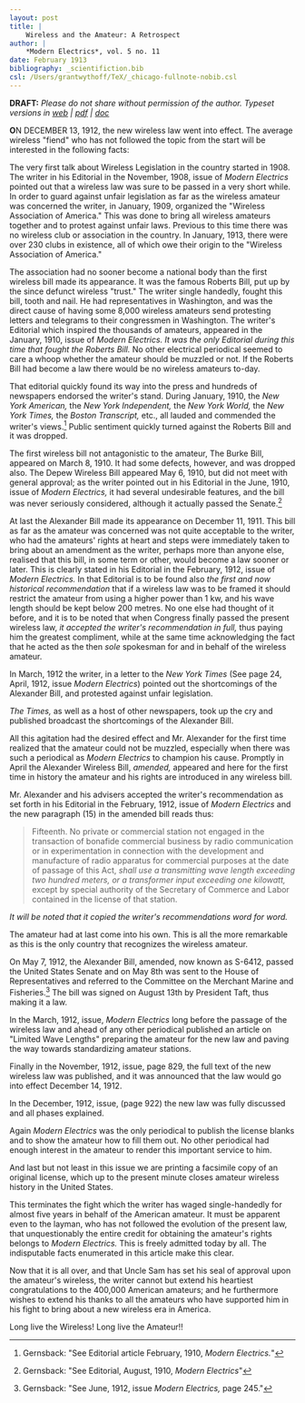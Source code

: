 ```yaml
---
layout: post
title: |
    Wireless and the Amateur: A Retrospect
author: |
    *Modern Electrics*, vol. 5 no. 11
date: February 1913
bibliography: _scientifiction.bib
csl: /Users/grantwythoff/TeX/_chicago-fullnote-nobib.csl
---
```


**DRAFT:** *Please do not share without permission of the author. Typeset versions in [web](http://gernsback.wythoff.net/191302_wireless_and_the_amateur.html) \| [pdf](https://github.com/gwijthoff/perversity_of_things/blob/gh-pages/typeset_drafts/191302_wireless_and_the_amateur.pdf?raw=true) \| [doc](https://github.com/gwijthoff/perversity_of_things/blob/gh-pages/typeset_drafts/191302_wireless_and_the_amateur.docx)*

**O**N DECEMBER 13, 1912, the new wireless law went into effect. The average wireless "fiend" who has not followed the topic from the start will be interested in the following facts: 

The very first talk about Wireless Legislation in the country started in 1908. The writer in his Editorial in the November, 1908, issue of *Modern Electrics* pointed out that a wireless law was sure to be passed in a very short while. In order to guard against unfair legislation as far as the wireless amateur was concerned the writer, in January, 1909, organized the "Wireless Association of America." This was done to bring all wireless amateurs together and to protest against unfair laws. Previous to this time there was no wireless club or association in the country. In January, 1913, there were over 230 clubs in existence, all of which owe their origin to the "Wireless Association of America." 

The association had no sooner become a national body than the first wireless bill made its appearance. It was the famous Roberts Bill, put up by the since defunct wireless "trust." The writer single handedly, fought this bill, tooth and nail. He had representatives in Washington, and was the direct cause of having some 8,000 wireless amateurs send protesting letters and telegrams to their congressmen in Washington. The writer's Editorial which inspired the thousands of amateurs, appeared in the January, 1910, issue of *Modern Electrics. It was the only Editorial during this time that fought the Roberts Bill.* No other electrical periodical seemed to care a whoop whether the amateur should be muzzled or not. If the Roberts Bill had become a law there would be no wireless amateurs to-day. 

That editorial quickly found its way into the press and hundreds of newspapers endorsed the writer's stand. During January, 1910, the *New York American,* the *New York Independent,* the *New York World,* the *New York Times,* the *Boston Transcript,* etc., all lauded and commended the writer's views.[^prp1] Public sentiment quickly turned against the Roberts Bill and it was dropped. 

The first wireless bill not antagonistic to the amateur, The Burke Bill, appeared on March 8, 1910. It had some defects, however, and was dropped also. The Depew Wireless Bill appeared May 6, 1910, but did not meet with general approval; as the writer pointed out in his Editorial in the June, 1910, issue of *Modern Electrics,* it had several undesirable features, and the bill was never seriously considered, although it actually passed the Senate.[^prp2]

At last the Alexander Bill made its appearance on December 11, 1911. This bill as far as the amateur was concerned was not quite acceptable to the writer, who had the amateurs' rights at heart and steps were immediately taken to bring about an amendment as the writer, perhaps more than anyone else, realised that this bill, in some term or other, would become a law sooner or later. This is clearly stated in his Editorial in the February, 1912, issue of *Modern Electrics.* In that Editorial is to be found also _the first and now historical recommendation_ that if a wireless law was to be framed it should restrict the amateur from using a higher power than 1 kw, and his wave length should be kept below 200 metres. No one else had thought of it before, and it is to be noted that when Congress finally passed the present wireless law, *_it accepted the writer's recommendation in full,_* thus paying him the greatest compliment, while at the same time acknowledging the fact that he acted as the then *sole* spokesman for and in behalf of the wireless amateur. 

In March, 1912 the writer, in a letter to the *New York Times* (See page 24, April, 1912, issue *Modern Electrics*) pointed out the shortcomings of the Alexander Bill, and protested against unfair legislation. 

*The Times,* as well as a host of other newspapers, took up the cry and published broadcast the shortcomings of the Alexander Bill. 

All this agitation had the desired effect and Mr. Alexander for the first time realized that the amateur could not be muzzled, especially when there was such a periodical as *Modern Electrics* to champion his cause. Promptly in April the Alexander Wireless Bill, *amended,* appeared and here for the first time in history the amateur and his rights are introduced in any wireless bill. 

Mr. Alexander and his advisers accepted the writer's recommendation as set forth in his Editorial in the February, 1912, issue of *Modern Electrics* and the new paragraph (15) in the amended bill reads thus: 

> Fifteenth. No private or commercial station not engaged in the transaction of bonafide commercial business by radio communication or in experimentation in connection with the development and manufacture of radio apparatus for commercial purposes at the date of passage of this Act, *shall use a transmitting wave length exceeding two hundred meters, or a transformer input exceeding one kilowatt,* except by special authority of the Secretary of Commerce and Labor contained in the license of that station. 

_It will be noted that it copied the writer's recommendations word for word._

The amateur had at last come into his own. This is all the more remarkable as this is the only country that recognizes the wireless amateur.

On May 7, 1912, the Alexander Bill, amended, now known as S-6412, passed the United States Senate and on May 8th was sent to the House of Representatives and referred to the Committee on the Merchant Marine and Fisheries.[^prp3] The bill was signed on August 13th by President Taft, thus making it a law. 

In the March, 1912, issue, *Modern Electrics* long before the passage of the wireless law and ahead of any other periodical published an article on "Limited Wave Lengths" preparing the amateur for the new law and paving the way towards standardizing amateur stations. 

Finally in the November, 1912, issue, page 829, the full text of the new wireless law was published, and it was announced that the law would go into effect December 14, 1912. 

In the December, 1912, issue, (page 922) the new law was fully discussed and all phases explained. 

Again *Modern Electrics* was the only periodical to publish the license blanks and to show the amateur how to fill them out. No other periodical had enough interest in the amateur to render this important service to him. 

And last but not least in this issue we are printing a facsimile copy of an original license, which up to the present minute closes amateur wireless history in the United States. 

This terminates the fight which the writer has waged single-handedly for almost five years in behalf of the American amateur. It must be apparent even to the layman, who has not followed the evolution of the present law, that unquestionably the entire credit for obtaining the amateur's rights belongs to *Modern Electrics.* This is freely admitted today by all. The indisputable facts enumerated in this article make this clear. 

Now that it is all over, and that Uncle Sam has set his seal of approval upon the amateur's wireless, the writer cannot but extend his heartiest congratulations to the 400,000 American amateurs; and he furthermore wishes to extend his thanks to all the amateurs who have supported him in his fight to bring about a new wireless era in America. 

Long live the Wireless! Long live the Amateur!!

[^prp1]: Gernsback: "See Editorial article February, 1910, *Modern Electrics.*"

[^prp2]: Gernsback: "See Editorial, August, 1910, *Modern Electrics*"

[^prp3]: Gernsback: "See June, 1912, issue *Modern Electrics,* page 245."